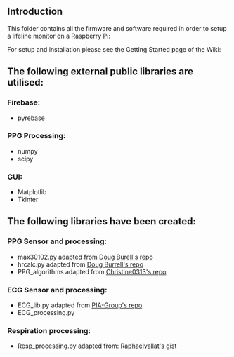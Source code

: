 ## Introduction
This folder contains all the firmware and software required in order to setup a lifeline monitor on a Raspberry Pi:

For setup and installation please see the Getting Started page of the Wiki:

## The following external public libraries are utilised:

### Firebase:
 - pyrebase

### PPG Processing:
 - numpy
 - scipy

### GUI:
- Matplotlib
- Tkinter

## The following libraries have been created:

### PPG Sensor and processing:
- max30102.py adapted from [Doug Burell's repo](https://github.com/doug-burrell/max30102/max30102.py)
- hrcalc.py adapted from [Doug Burrell's repo](https://github.com/doug-burrell/max30102/max30102.py)
- PPG_algorithms adapted from [Christine0313's repo
](https://github.com/Christine0313/CS244Fall2017) 

### ECG Sensor and processing:
- ECG_lib.py adapted from [PIA-Group's repo](https://github.com/PIA-Group/BioSPPy)
- ECG_processing.py

### Respiration processing:
- Resp_processing.py adapted from: [Raphaelvallat's gist](https://gist.github.com/raphaelvallat/55624e2eb93064ae57098dd96f259611)




<!--stackedit_data:
eyJoaXN0b3J5IjpbLTE1ODI3MjMwNTMsNzQ0ODEyMzM4XX0=
-->